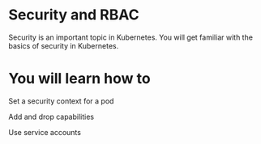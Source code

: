# Security and RBAC

Security is an important topic in Kubernetes.
You will get familiar with the basics of security in Kubernetes.

# You will learn how to
Set a security context for a pod

Add and drop capabilities

Use service accounts
